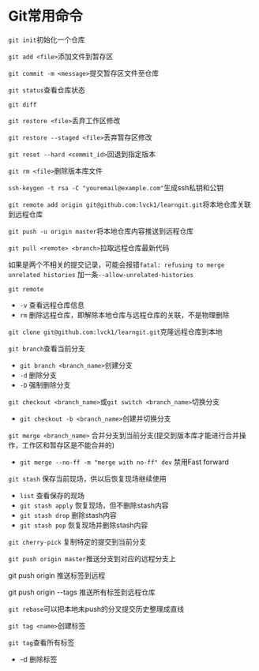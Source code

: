 # Git常用命令

`git init`初始化一个仓库

`git add <file>`添加文件到暂存区

`git commit -m <message>`提交暂存区文件至仓库

`git status`查看仓库状态

`git diff`

`git restore <file>`丢弃工作区修改

`git restore --staged <file>`丢弃暂存区修改

`git reset --hard <commit_id>`回退到指定版本

`git rm <file>`删除版本库文件

`ssh-keygen -t rsa -C "youremail@example.com"`生成ssh私钥和公钥

`git remote add origin git@github.com:lvck1/learngit.git`将本地仓库关联到远程仓库

`git push -u origin master`将本地仓库内容推送到远程仓库

`git pull <remote> <branch>`拉取远程仓库最新代码

如果是两个不相关的提交记录，可能会报错`fatal: refusing to merge unrelated histories`
加一条`--allow-unrelated-histories`

`git remote`

* `-v` 查看远程仓库信息
* `rm` 删除远程仓库，即解除本地仓库与远程仓库的关联，不是物理删除

`git clone git@github.com:lvck1/learngit.git`克隆远程仓库到本地

`git branch`查看当前分支

* `git branch <branch_name>`创建分支
* `-d` 删除分支
* `-D` 强制删除分支

`git checkout <branch_name>`或`git switch <branch_name>`切换分支

* `git checkout -b <branch_name>`创建并切换分支

`git merge <branch_name>` 合并分支到当前分支(提交到版本库才能进行合并操作，工作区和暂存区是不能合并的)

* `git merge --no-ff -m "merge with no-ff" dev` 禁用Fast forward

`git stash` 保存当前现场，供以后恢复现场继续使用

* `list` 查看保存的现场
* `git stash apply` 恢复现场，但不删除stash内容
* `git stash drop` 删除stash内容
* `git stash pop` 恢复现场并删除stash内容

`git cherry-pick` 复制特定的提交到当前分支

`git push origin master`推送分支到对应的远程分支上

git push origin <tagname> 推送标签到远程

git push origin --tags 推送所有标签到远程仓库

`git rebase`可以把本地未push的分叉提交历史整理成直线

`git tag <name>`创建标签

`git tag`查看所有标签

* -d 删除标签
